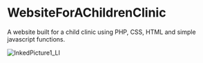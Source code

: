 # WebsiteForAChildrenClinic
A website built for a child clinic using PHP, CSS, HTML and simple javascript functions.

![InkedPicture1_LI](https://user-images.githubusercontent.com/82836901/133028591-188e476c-d503-4ff0-8540-65d36ec102df.jpg)
